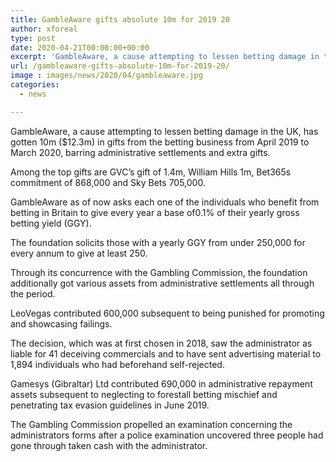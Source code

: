 ```yaml
---
title: GambleAware gifts absolute 10m for 2019 20
author: xforeal 
type: post
date: 2020-04-21T00:00:00+00:00
excerpt: 'GambleAware, a cause attempting to lessen betting damage in the UK, has gotten 10m ($12 '
url: /gambleaware-gifts-absolute-10m-for-2019-20/
image : images/news/2020/04/gambleaware.jpg
categories:
  - news

---
```

GambleAware, a cause attempting to lessen betting damage in the UK, has gotten 10m ($12.3m) in gifts from the betting business from April 2019 to March 2020, barring administrative settlements and extra gifts. 

Among the top gifts are GVC&#8217;s gift of 1.4m, William Hills 1m, Bet365s commitment of 868,000 and Sky Bets 705,000. 

GambleAware as of now asks each one of the individuals who benefit from betting in Britain to give every year a base of0.1&percnt; of their yearly gross betting yield (GGY). 

The foundation solicits those with a yearly GGY from under 250,000 for every annum to give at least 250. 

Through its concurrence with the Gambling Commission, the foundation additionally got various assets from administrative settlements all through the period. 

LeoVegas contributed 600,000 subsequent to being punished for promoting and showcasing failings. 

The decision, which was at first chosen in 2018, saw the administrator as liable for 41 deceiving commercials and to have sent advertising material to 1,894 individuals who had beforehand self-rejected. 

Gamesys (Gibraltar) Ltd contributed 690,000 in administrative repayment assets subsequent to neglecting to forestall betting mischief and penetrating tax evasion guidelines in June 2019. 

The Gambling Commission propelled an examination concerning the administrators forms after a police examination uncovered three people had gone through taken cash with the administrator.